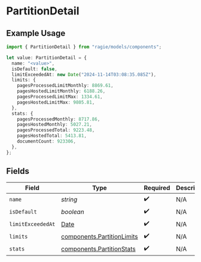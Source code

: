 # PartitionDetail

## Example Usage

```typescript
import { PartitionDetail } from "ragie/models/components";

let value: PartitionDetail = {
  name: "<value>",
  isDefault: false,
  limitExceededAt: new Date("2024-11-14T03:08:35.085Z"),
  limits: {
    pagesProcessedLimitMonthly: 8869.61,
    pagesHostedLimitMonthly: 6188.26,
    pagesProcessedLimitMax: 1334.61,
    pagesHostedLimitMax: 9805.81,
  },
  stats: {
    pagesProcessedMonthly: 8717.86,
    pagesHostedMonthly: 5027.21,
    pagesProcessedTotal: 9223.48,
    pagesHostedTotal: 5413.81,
    documentCount: 923306,
  },
};
```

## Fields

| Field                                                                                         | Type                                                                                          | Required                                                                                      | Description                                                                                   |
| --------------------------------------------------------------------------------------------- | --------------------------------------------------------------------------------------------- | --------------------------------------------------------------------------------------------- | --------------------------------------------------------------------------------------------- |
| `name`                                                                                        | *string*                                                                                      | :heavy_check_mark:                                                                            | N/A                                                                                           |
| `isDefault`                                                                                   | *boolean*                                                                                     | :heavy_check_mark:                                                                            | N/A                                                                                           |
| `limitExceededAt`                                                                             | [Date](https://developer.mozilla.org/en-US/docs/Web/JavaScript/Reference/Global_Objects/Date) | :heavy_check_mark:                                                                            | N/A                                                                                           |
| `limits`                                                                                      | [components.PartitionLimits](../../models/components/partitionlimits.md)                      | :heavy_check_mark:                                                                            | N/A                                                                                           |
| `stats`                                                                                       | [components.PartitionStats](../../models/components/partitionstats.md)                        | :heavy_check_mark:                                                                            | N/A                                                                                           |